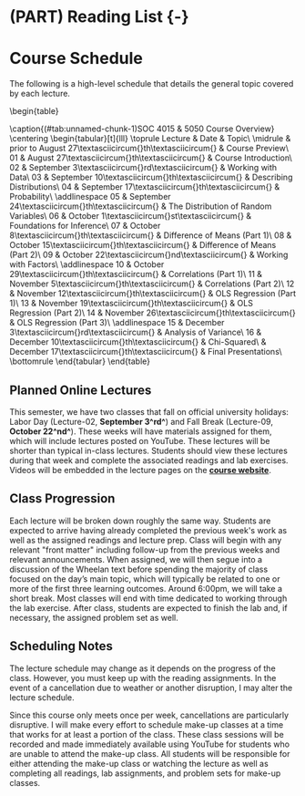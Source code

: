# (PART) Reading List {-}

# Course Schedule

The following is a high-level schedule that details the general topic covered by each lecture.

\begin{table}

\caption{(\#tab:unnamed-chunk-1)SOC 4015 & 5050 Course Overview}
\centering
\begin{tabular}[t]{lll}
\toprule
Lecture & Date & Topic\\
\midrule
 & prior to August 27\textasciicircum{}th\textasciicircum{} & Course Preview\\
01 & August 27\textasciicircum{}th\textasciicircum{} & Course Introduction\\
02 & September 3\textasciicircum{}rd\textasciicircum{} & Working with Data\\
03 & September 10\textasciicircum{}th\textasciicircum{} & Describing Distributions\\
04 & September 17\textasciicircum{}th\textasciicircum{} & Probability\\
\addlinespace
05 & September 24\textasciicircum{}th\textasciicircum{} & The Distribution of Random Variables\\
06 & October 1\textasciicircum{}st\textasciicircum{} & Foundations for Inference\\
07 & October 8\textasciicircum{}th\textasciicircum{} & Difference of Means (Part 1)\\
08 & October 15\textasciicircum{}th\textasciicircum{} & Difference of Means (Part 2)\\
09 & October 22\textasciicircum{}nd\textasciicircum{} & Working with Factors\\
\addlinespace
10 & October 29\textasciicircum{}th\textasciicircum{} & Correlations (Part 1)\\
11 & November 5\textasciicircum{}th\textasciicircum{} & Correlations (Part 2)\\
12 & November 12\textasciicircum{}th\textasciicircum{} & OLS Regression (Part 1)\\
13 & November 19\textasciicircum{}th\textasciicircum{} & OLS Regression (Part 2)\\
14 & November 26\textasciicircum{}th\textasciicircum{} & OLS Regression (Part 3)\\
\addlinespace
15 & December 3\textasciicircum{}rd\textasciicircum{} & Analysis of Variance\\
16 & December 10\textasciicircum{}th\textasciicircum{} & Chi-Squared\\
 & December 17\textasciicircum{}th\textasciicircum{} & Final Presentations\\
\bottomrule
\end{tabular}
\end{table}

## Planned Online Lectures

This semester, we have two classes that fall on official university holidays: Labor Day (Lecture-02, **September 3^rd^**) and Fall Break (Lecture-09, **October 22^nd^**). These weeks will have materials assigned for them, which will include lectures posted on YouTube. These lectures will be shorter than typical in-class lectures. Students should view these lectures during that week and complete the associated readings and lab exercises. Videos will be embedded in the lecture pages on the [**course website**](https://slu-soc5050.github.io/).

## Class Progression

Each lecture will be broken down roughly the same way. Students are expected to arrive having already completed the previous week's work as well as the assigned readings and lecture prep. Class will begin with any relevant "front matter" including follow-up from the previous weeks and relevant announcements. When assigned, we will then segue into a discussion of the Wheelan text before spending the majority of class focused on the day’s main topic, which will typically be related to one or more of the first three learning outcomes. Around 6:00pm, we will take a short break. Most classes will end with time dedicated to working through the lab exercise. After class, students are expected to finish the lab and, if necessary, the assigned problem set as well.

## Scheduling Notes

The lecture schedule may change as it depends on the progress of the class. However, you must keep up with the reading assignments. In the event of a cancellation due to weather or another disruption, I may alter the lecture schedule.

Since this course only meets once per week, cancellations are particularly disruptive. I will make every effort to schedule make-up classes at a time that works for at least a portion of the class. These class sessions will be recorded and made immediately available using YouTube for students who are unable to attend the make-up class. All students will be responsible for either attending the make-up class or watching the lecture as well as completing all readings, lab assignments, and problem sets for make-up classes.
